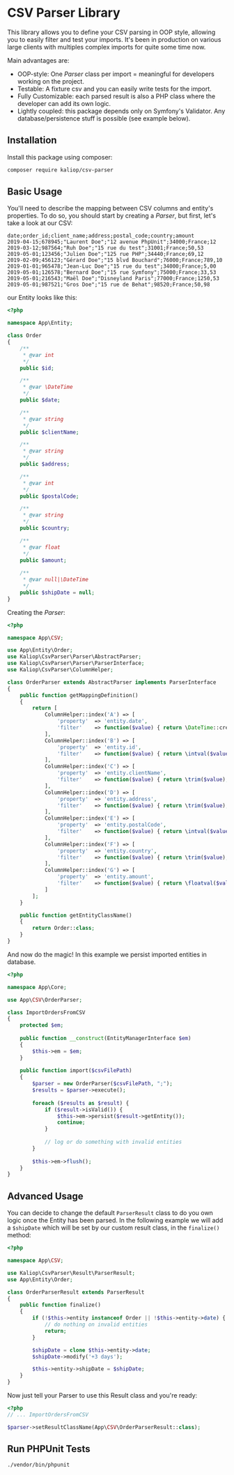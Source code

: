 # CSV Parser Library

This library allows you to define your CSV parsing in OOP style, allowing you to easily filter and test your imports. 
It's been in production on various large clients with multiples complex imports for quite some time now.

Main advantages are:
- OOP-style: One *Parser* class per import = meaningful for developers working on the project.
- Testable: A fixture csv and you can easily write tests for the import.
- Fully Customizable: each parsed result is also a PHP class where the developer can add its own logic.
- Lightly coupled: this package depends only on Symfony's Validator. Any database/persistence stuff is possible (see example below).


## Installation

Install this package using composer:
``` bash
composer require kaliop/csv-parser
```

## Basic Usage

You'll need to describe the mapping between CSV columns and entity's properties.
To do so, you should start by creating a *Parser*, but first, let's take a look at our CSV:

```csv
date;order_id;client_name;address;postal_code;country;amount
2019-04-15;678945;"Laurent Doe";"12 avenue PhpUnit";34000;France;12
2019-03-12;987564;"Ruh Doe";"15 rue du test";31001;France;50,53
2019-05-01;123456;"Julien Doe";"125 rue PHP";34440;France;69,12
2019-02-09;456123;"Gérard Doe";"15 blvd Bouchard";76000;France;789,10
2019-01-01;965478;"Jean-Luc Doe";"15 rue du test";34000;France;5,00
2019-05-01;126578;"Bernard Doe";"15 rue Symfony";75000;France;33,53
2019-05-01;216543;"Maël Doe";"Disneyland Paris";77000;France;1250,53
2019-05-01;987521;"Gros Doe";"15 rue de Behat";98520;France;50,98
```

our Entity looks like this:

```php
<?php

namespace App\Entity;

class Order
{
    /**
     * @var int
     */
    public $id;

    /**
     * @var \DateTime
     */
    public $date;

    /**
     * @var string
     */
    public $clientName;

    /**
     * @var string
     */
    public $address;

    /**
     * @var int
     */
    public $postalCode;

    /**
     * @var string
     */
    public $country;

    /**
     * @var float
     */
    public $amount;
    
    /**
     * @var null|\DateTime
     */
    public $shipDate = null;
}
```

Creating the *Parser*:

```php
<?php

namespace App\CSV;

use App\Entity\Order;
use Kaliop\CsvParser\Parser\AbstractParser;
use Kaliop\CsvParser\Parser\ParserInterface;
use Kaliop\CsvParser\ColumnHelper;

class OrderParser extends AbstractParser implements ParserInterface
{
    public function getMappingDefinition()
    {
        return [
            ColumnHelper::index('A') => [
                'property'  => 'entity.date',
                'filter'    => function($value) { return \DateTime::createFromFormat('Y-m-d', $value); }
            ],
            ColumnHelper::index('B') => [
                'property'  => 'entity.id',
                'filter'    => function($value) { return \intval($value); }
            ],
            ColumnHelper::index('C') => [
                'property'  => 'entity.clientName',
                'filter'    => function($value) { return \trim($value); }
            ],
            ColumnHelper::index('D') => [
                'property'  => 'entity.address',
                'filter'    => function($value) { return \trim($value); }
            ],
            ColumnHelper::index('E') => [
                'property'  => 'entity.postalCode',
                'filter'    => function($value) { return \intval($value); }
            ],
            ColumnHelper::index('F') => [
                'property'  => 'entity.country',
                'filter'    => function($value) { return \trim($value); }
            ],
            ColumnHelper::index('G') => [
                'property'  => 'entity.amount',
                'filter'    => function($value) { return \floatval($value); }
            ]
        ];
    }

    public function getEntityClassName()
    {
        return Order::class;
    }
}
```

And now do the magic! In this example we persist imported entities in database. 

```php
<?php

namespace App\Core;

use App\CSV\OrderParser;

class ImportOrdersFromCSV
{
    protected $em;
    
    public function __construct(EntityManagerInterface $em)
    {
        $this->em = $em;
    }
    
    public function import($csvFilePath)
    {
        $parser = new OrderParser($csvFilePath, ";");
        $results = $parser->execute();
        
        foreach ($results as $result) {
            if ($result->isValid()) {
                $this->em->persist($result->getEntity());
                continue;
            }
            
            // log or do something with invalid entities
        }
        
        $this->em->flush();
    }
}
```

## Advanced Usage

You can decide to change the default ```ParserResult``` class to do you own logic once the Entity has been parsed.
In the following example we will add a ```$shipDate``` which will be set by our custom result class, in the ```finalize()``` method:


```php
<?php

namespace App\CSV;

use Kaliop\CsvParser\Result\ParserResult;
use App\Entity\Order;

class OrderParserResult extends ParserResult
{
    public function finalize()
    {
        if (!$this->entity instanceof Order || !$this->entity->date) {
            // do nothing on invalid entities
            return;
        }

        $shipDate = clone $this->entity->date;
        $shipDate->modify('+3 days');

        $this->entity->shipDate = $shipDate;
    }
}
```

Now just tell your Parser to use this Result class and you're ready:

```php
<?php
// ... ImportOrdersFromCSV

$parser->setResultClassName(App\CSV\OrderParserResult::class);
```

## Run PHPUnit Tests

```bash
./vendor/bin/phpunit 
```